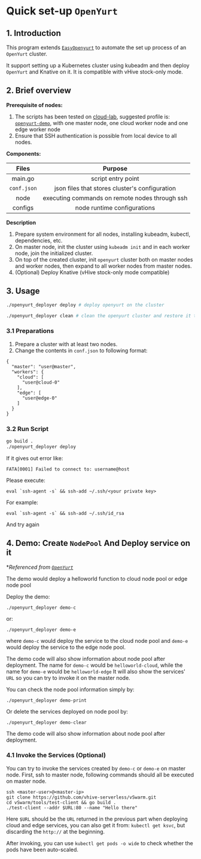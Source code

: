 # Quick set-up `OpenYurt`

## 1. Introduction

This program extends [`EasyOpenyurt`](https://github.com/flyinghorse0510/easy_openyurt) to automate the set up process of an `OpenYurt` cluster. 

It support setting up a Kubernetes cluster using kubeadm and then deploy `OpenYurt` and Knative on it. It is compatible with vHive stock-only mode.

## 2. Brief overview

**Prerequisite of nodes:**
1. The scripts has been tested on [cloud-lab](https://www.cloudlab.us/), suggested profile is: [`openyurt-demo`](https://www.cloudlab.us/p/ntu-cloud/openyurt-demo), with one master node, one cloud worker node and one edge worker node
2. Ensure that SSH authentication is possible from local device to all nodes.
 

**Components:**

|      Files      | Purpose  |
| :----------: | :---: |
| main.go | script entry point |
| `conf.json` | json files that stores cluster's configuration |
| node | executing commands on remote nodes through ssh |
| configs | node runtime configurations |

**Description**

1. Prepare system environment for all nodes, installing kubeadm, kubectl, dependencies, etc.
2. On master node, init the cluster using `kubeadm init` and in each worker node, join the initialized cluster.
3. On top of the created cluster, init `openyurt` cluster both on master nodes and worker nodes, then expand to all worker nodes from master nodes.
4. (Optional) Deploy Knative (vHive stock-only mode compatible)

## 3. Usage
```bash
./openyurt_deployer deploy # deploy openyurt on the cluster 
```
```bash
./openyurt_deployer clean # clean the openyurt cluster and restore it to initial state 
```

### 3.1 Preparations 
1. Prepare a cluster with at least two nodes.
2. Change the contents in `conf.json` to following format:
```plaintext
{
  "master": "user@master",
  "workers": {
    "cloud": [
      "user@cloud-0"
    ],
    "edge": [
      "user@edge-0"
    ]
  }
}
```

### 3.2 Run Script

```bash
go build .
./openyurt_deployer deploy
```
If it gives out error like: 
```
FATA[0001] Failed to connect to: username@host
```
Please execute:
```
eval `ssh-agent -s` && ssh-add ~/.ssh/<your private key>
```
For example:
```
eval `ssh-agent -s` && ssh-add ~/.ssh/id_rsa
```
And try again


## 4. Demo: Create `NodePool` And Deploy service on it
**Referenced from [`OpenYurt`](https://openyurt.io/docs/user-manuals/workload/node-pool-management)*

The demo would deploy a helloworld function to cloud node pool or edge node pool

Deploy the demo:
```
./openyurt_deployer demo-c
```
or:
```
./openyurt_deployer demo-e
```
where `demo-c` would deploy the service to the cloud node pool and `demo-e` would deploy the service to the edge node pool.

The demo code will also show information about node pool after deployment.
The name for `demo-c` would be `helloworld-cloud`, while the name for `demo-e` would be `helloworld-edge`
It will also show the services' `URL` so you can try to invoke it on the master node.

You can check the node pool information simply by:
```
./openyurt_deployer demo-print
```
Or delete the services deployed on node pool by:
```
./openyurt_deployer demo-clear
```

The demo code will also show information about node pool after deployment.

### 4.1 Invoke the Services (Optional)
You can try to invoke the services created by `demo-c` or `demo-e` on master node.
First, ssh to master node, following commands should all be executed on master node.
```
ssh <master-user>@<master-ip>
git clone https://github.com/vhive-serverless/vSwarm.git
cd vSwarm/tools/test-client && go build .
./test-client --addr $URL:80 --name "Hello there"
```

Here `$URL` should be the `URL` returned in the previous part when deploying cloud and edge services, you can also get it from: `kubectl get ksvc`, but discarding the `http://` at the beginning.
 
After invoking, you can use `kubectl get pods -o wide` to check whether the pods have been auto-scaled.
